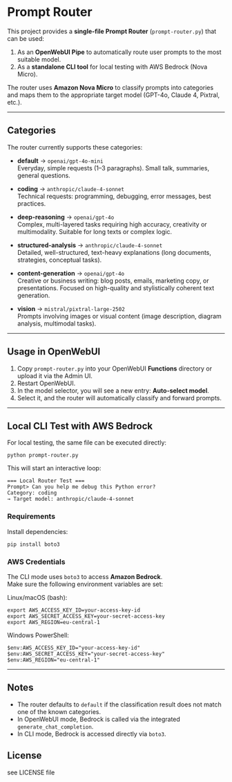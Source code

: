 # Prompt Router

This project provides a **single-file Prompt Router** (`prompt-router.py`) that can be used:

1. As an **OpenWebUI Pipe** to automatically route user prompts to the most suitable model.
2. As a **standalone CLI tool** for local testing with AWS Bedrock (Nova Micro).

The router uses **Amazon Nova Micro** to classify prompts into categories and maps them to the appropriate target model (GPT-4o, Claude 4, Pixtral, etc.).

---

## Categories

The router currently supports these categories:

- **default** → `openai/gpt-4o-mini`  
  Everyday, simple requests (1–3 paragraphs). Small talk, summaries, general questions.

- **coding** → `anthropic/claude-4-sonnet`  
  Technical requests: programming, debugging, error messages, best practices.

- **deep-reasoning** → `openai/gpt-4o`  
  Complex, multi-layered tasks requiring high accuracy, creativity or multimodality. Suitable for long texts or complex logic.

- **structured-analysis** → `anthropic/claude-4-sonnet`  
  Detailed, well-structured, text-heavy explanations (long documents, strategies, conceptual tasks).

- **content-generation** → `openai/gpt-4o`  
  Creative or business writing: blog posts, emails, marketing copy, or presentations. Focused on high-quality and stylistically coherent text generation.

- **vision** → `mistral/pixtral-large-2502`  
  Prompts involving images or visual content (image description, diagram analysis, multimodal tasks).

---

## Usage in OpenWebUI

1. Copy `prompt-router.py` into your OpenWebUI **Functions** directory or upload it via the Admin UI.
2. Restart OpenWebUI.  
3. In the model selector, you will see a new entry: **Auto-select model**.  
4. Select it, and the router will automatically classify and forward prompts.

---

## Local CLI Test with AWS Bedrock

For local testing, the same file can be executed directly:

    python prompt-router.py

This will start an interactive loop:

    === Local Router Test ===
    Prompt> Can you help me debug this Python error?
    Category: coding
    → Target model: anthropic/claude-4-sonnet

### Requirements

Install dependencies:

    pip install boto3

### AWS Credentials

The CLI mode uses `boto3` to access **Amazon Bedrock**.  
Make sure the following environment variables are set:

Linux/macOS (bash):

    export AWS_ACCESS_KEY_ID=your-access-key-id
    export AWS_SECRET_ACCESS_KEY=your-secret-access-key
    export AWS_REGION=eu-central-1

Windows PowerShell:

    $env:AWS_ACCESS_KEY_ID="your-access-key-id"
    $env:AWS_SECRET_ACCESS_KEY="your-secret-access-key"
    $env:AWS_REGION="eu-central-1"

---

## Notes

- The router defaults to `default` if the classification result does not match one of the known categories.
- In OpenWebUI mode, Bedrock is called via the integrated `generate_chat_completion`.  
- In CLI mode, Bedrock is accessed directly via `boto3`.

## License

see LICENSE file
